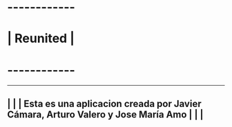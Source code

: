# ------------
# | Reunited |
# ------------

-----------------------------------------------------------------------------------
|                                                                                 |
| Esta es una aplicacion creada por Javier Cámara, Arturo Valero y Jose María Amo |
|                                                                                 |
-----------------------------------------------------------------------------------

